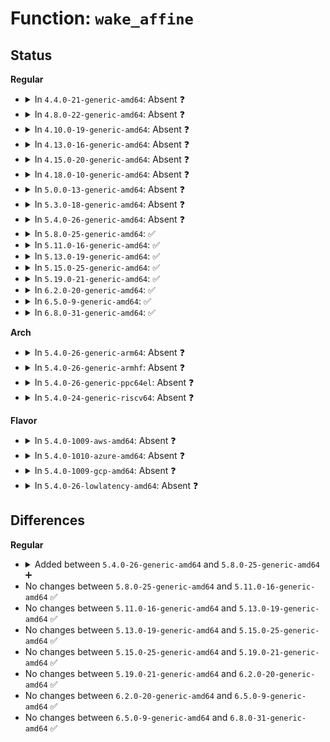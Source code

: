 # Function: <code>wake_affine</code>

## Status
<b>Regular</b>
<ul>
<li>
<details>
<summary>In <code>4.4.0-21-generic-amd64</code>: Absent ❓</summary>

```json
{
  "name": "wake_affine",
  "collision_type": "Unique Static",
  "inline_type": "Full",
  "funcs": [
    {
      "addr": 18446744071579580350,
      "name": "wake_affine",
      "external": false,
      "loc": "kernel/sched/fair.c:4677",
      "file": "kernel/sched/fair.c",
      "inline": "not declared, inlined",
      "caller_inline": [
        "kernel/sched/fair.c:select_task_rq_fair"
      ],
      "caller_func": []
    }
  ],
  "symbols": []
}
```
</details>
</li>
<li>
<details>
<summary>In <code>4.8.0-22-generic-amd64</code>: Absent ❓</summary>

```json
{
  "name": "wake_affine",
  "collision_type": "Unique Static",
  "inline_type": "Full",
  "funcs": [
    {
      "addr": 18446744071579591689,
      "name": "wake_affine",
      "external": false,
      "loc": "kernel/sched/fair.c:5094",
      "file": "kernel/sched/fair.c",
      "inline": "not declared, inlined",
      "caller_inline": [
        "kernel/sched/fair.c:select_task_rq_fair"
      ],
      "caller_func": []
    }
  ],
  "symbols": []
}
```
</details>
</li>
<li>
<details>
<summary>In <code>4.10.0-19-generic-amd64</code>: Absent ❓</summary>

```json
{
  "name": "wake_affine",
  "collision_type": "Unique Static",
  "inline_type": "Full",
  "funcs": [
    {
      "addr": 18446744071579652312,
      "name": "wake_affine",
      "external": false,
      "loc": "kernel/sched/fair.c:5324",
      "file": "kernel/sched/fair.c",
      "inline": "not declared, inlined",
      "caller_inline": [
        "kernel/sched/fair.c:select_task_rq_fair"
      ],
      "caller_func": []
    }
  ],
  "symbols": []
}
```
</details>
</li>
<li>
<details>
<summary>In <code>4.13.0-16-generic-amd64</code>: Absent ❓</summary>

```json
{
  "name": "wake_affine",
  "collision_type": "Unique Static",
  "inline_type": "Full",
  "funcs": [
    {
      "addr": 18446744071579598810,
      "name": "wake_affine",
      "external": false,
      "loc": "kernel/sched/fair.c:5348",
      "file": "kernel/sched/fair.c",
      "inline": "not declared, inlined",
      "caller_inline": [
        "kernel/sched/fair.c:select_task_rq_fair"
      ],
      "caller_func": []
    }
  ],
  "symbols": []
}
```
</details>
</li>
<li>
<details>
<summary>In <code>4.15.0-20-generic-amd64</code>: Absent ❓</summary>

```json
{
  "name": "wake_affine",
  "collision_type": "Unique Static",
  "inline_type": "Full",
  "funcs": [
    {
      "addr": 18446744071579627820,
      "name": "wake_affine",
      "external": false,
      "loc": "kernel/sched/fair.c:5747",
      "file": "kernel/sched/fair.c",
      "inline": "not declared, inlined",
      "caller_inline": [
        "kernel/sched/fair.c:select_task_rq_fair"
      ],
      "caller_func": []
    }
  ],
  "symbols": []
}
```
</details>
</li>
<li>
<details>
<summary>In <code>4.18.0-10-generic-amd64</code>: Absent ❓</summary>

```json
{
  "name": "wake_affine",
  "collision_type": "Unique Static",
  "inline_type": "Full",
  "funcs": [
    {
      "addr": 18446744071579662245,
      "name": "wake_affine",
      "external": false,
      "loc": "kernel/sched/fair.c:5962",
      "file": "kernel/sched/fair.c",
      "inline": "not declared, inlined",
      "caller_inline": [
        "kernel/sched/fair.c:select_task_rq_fair"
      ],
      "caller_func": []
    }
  ],
  "symbols": []
}
```
</details>
</li>
<li>
<details>
<summary>In <code>5.0.0-13-generic-amd64</code>: Absent ❓</summary>

```json
{
  "name": "wake_affine",
  "collision_type": "Unique Static",
  "inline_type": "Full",
  "funcs": [
    {
      "addr": 18446744071579696907,
      "name": "wake_affine",
      "external": false,
      "loc": "kernel/sched/fair.c:5702",
      "file": "kernel/sched/fair.c",
      "inline": "not declared, inlined",
      "caller_inline": [
        "kernel/sched/fair.c:select_task_rq_fair"
      ],
      "caller_func": []
    }
  ],
  "symbols": []
}
```
</details>
</li>
<li>
<details>
<summary>In <code>5.3.0-18-generic-amd64</code>: Absent ❓</summary>

```json
{
  "name": "wake_affine",
  "collision_type": "Unique Static",
  "inline_type": "Full",
  "funcs": [
    {
      "addr": 18446744071579729799,
      "name": "wake_affine",
      "external": false,
      "loc": "kernel/sched/fair.c:5576",
      "file": "kernel/sched/fair.c",
      "inline": "not declared, inlined",
      "caller_inline": [
        "kernel/sched/fair.c:select_task_rq_fair"
      ],
      "caller_func": []
    }
  ],
  "symbols": []
}
```
</details>
</li>
<li>
<details>
<summary>In <code>5.4.0-26-generic-amd64</code>: Absent ❓</summary>

```json
{
  "name": "wake_affine",
  "collision_type": "Unique Static",
  "inline_type": "Full",
  "funcs": [
    {
      "addr": 18446744071579772677,
      "name": "wake_affine",
      "external": false,
      "loc": "kernel/sched/fair.c:5522",
      "file": "kernel/sched/fair.c",
      "inline": "not declared, inlined",
      "caller_inline": [
        "kernel/sched/fair.c:select_task_rq_fair"
      ],
      "caller_func": []
    }
  ],
  "symbols": []
}
```
</details>
</li>
<li>
<details>
<summary>In <code>5.8.0-25-generic-amd64</code>: ✅</summary>

```c
int wake_affine(struct sched_domain * sd, struct task_struct * p, int this_cpu, int prev_cpu, int sync)
```

```json
{
  "name": "wake_affine",
  "collision_type": "Unique Static",
  "inline_type": "No",
  "funcs": [
    {
      "addr": 18446744071579805040,
      "name": "wake_affine",
      "external": false,
      "loc": "kernel/sched/fair.c:5841",
      "file": "kernel/sched/fair.c",
      "inline": "seen, unknown",
      "caller_inline": [],
      "caller_func": [
        "kernel/sched/fair.c:select_task_rq_fair"
      ]
    }
  ],
  "symbols": [
    {
      "addr": 18446744071579805040,
      "name": "wake_affine",
      "section": ".text",
      "bind": "STB_LOCAL",
      "size": 328
    }
  ]
}
```
</details>
</li>
<li>
<details>
<summary>In <code>5.11.0-16-generic-amd64</code>: ✅</summary>

```c
int wake_affine(struct sched_domain * sd, struct task_struct * p, int this_cpu, int prev_cpu, int sync)
```

```json
{
  "name": "wake_affine",
  "collision_type": "Unique Static",
  "inline_type": "No",
  "funcs": [
    {
      "addr": 18446744071579796288,
      "name": "wake_affine",
      "external": false,
      "loc": "kernel/sched/fair.c:5890",
      "file": "kernel/sched/fair.c",
      "inline": "seen, unknown",
      "caller_inline": [],
      "caller_func": [
        "kernel/sched/fair.c:select_task_rq_fair"
      ]
    }
  ],
  "symbols": [
    {
      "addr": 18446744071579796288,
      "name": "wake_affine",
      "section": ".text",
      "bind": "STB_LOCAL",
      "size": 320
    }
  ]
}
```
</details>
</li>
<li>
<details>
<summary>In <code>5.13.0-19-generic-amd64</code>: ✅</summary>

```c
int wake_affine(struct sched_domain * sd, struct task_struct * p, int this_cpu, int prev_cpu, int sync)
```

```json
{
  "name": "wake_affine",
  "collision_type": "Unique Static",
  "inline_type": "No",
  "funcs": [
    {
      "addr": 18446744071579798496,
      "name": "wake_affine",
      "external": false,
      "loc": "kernel/sched/fair.c:5953",
      "file": "kernel/sched/fair.c",
      "inline": "seen, unknown",
      "caller_inline": [],
      "caller_func": [
        "kernel/sched/fair.c:select_task_rq_fair"
      ]
    }
  ],
  "symbols": [
    {
      "addr": 18446744071579798496,
      "name": "wake_affine",
      "section": ".text",
      "bind": "STB_LOCAL",
      "size": 539
    }
  ]
}
```
</details>
</li>
<li>
<details>
<summary>In <code>5.15.0-25-generic-amd64</code>: ✅</summary>

```c
int wake_affine(struct sched_domain * sd, struct task_struct * p, int this_cpu, int prev_cpu, int sync)
```

```json
{
  "name": "wake_affine",
  "collision_type": "Unique Static",
  "inline_type": "No",
  "funcs": [
    {
      "addr": 18446744071579894464,
      "name": "wake_affine",
      "external": false,
      "loc": "kernel/sched/fair.c:5999",
      "file": "kernel/sched/fair.c",
      "inline": "seen, unknown",
      "caller_inline": [],
      "caller_func": [
        "kernel/sched/fair.c:select_task_rq_fair"
      ]
    }
  ],
  "symbols": [
    {
      "addr": 18446744071579894464,
      "name": "wake_affine",
      "section": ".text",
      "bind": "STB_LOCAL",
      "size": 780
    }
  ]
}
```
</details>
</li>
<li>
<details>
<summary>In <code>5.19.0-21-generic-amd64</code>: ✅</summary>

```c
int wake_affine(struct sched_domain * sd, struct task_struct * p, int this_cpu, int prev_cpu, int sync)
```

```json
{
  "name": "wake_affine",
  "collision_type": "Unique Static",
  "inline_type": "No",
  "funcs": [
    {
      "addr": 18446744071580005552,
      "name": "wake_affine",
      "external": false,
      "loc": "kernel/sched/fair.c:6056",
      "file": "kernel/sched/fair.c",
      "inline": "seen, unknown",
      "caller_inline": [],
      "caller_func": [
        "kernel/sched/fair.c:select_task_rq_fair"
      ]
    }
  ],
  "symbols": [
    {
      "addr": 18446744071580005552,
      "name": "wake_affine",
      "section": ".text",
      "bind": "STB_LOCAL",
      "size": 798
    }
  ]
}
```
</details>
</li>
<li>
<details>
<summary>In <code>6.2.0-20-generic-amd64</code>: ✅</summary>

```c
int wake_affine(struct sched_domain * sd, struct task_struct * p, int this_cpu, int prev_cpu, int sync)
```

```json
{
  "name": "wake_affine",
  "collision_type": "Unique Static",
  "inline_type": "No",
  "funcs": [
    {
      "addr": 18446744071580168112,
      "name": "wake_affine",
      "external": false,
      "loc": "kernel/sched/fair.c:6431",
      "file": "kernel/sched/fair.c",
      "inline": "seen, unknown",
      "caller_inline": [],
      "caller_func": [
        "kernel/sched/fair.c:select_task_rq_fair"
      ]
    }
  ],
  "symbols": [
    {
      "addr": 18446744071580168112,
      "name": "wake_affine",
      "section": ".text",
      "bind": "STB_LOCAL",
      "size": 798
    }
  ]
}
```
</details>
</li>
<li>
<details>
<summary>In <code>6.5.0-9-generic-amd64</code>: ✅</summary>

```c
int wake_affine(struct sched_domain * sd, struct task_struct * p, int this_cpu, int prev_cpu, int sync)
```

```json
{
  "name": "wake_affine",
  "collision_type": "Unique Static",
  "inline_type": "No",
  "funcs": [
    {
      "addr": 18446744071580233584,
      "name": "wake_affine",
      "external": false,
      "loc": "kernel/sched/fair.c:6684",
      "file": "kernel/sched/fair.c",
      "inline": "seen, unknown",
      "caller_inline": [],
      "caller_func": [
        "kernel/sched/fair.c:select_task_rq_fair"
      ]
    }
  ],
  "symbols": [
    {
      "addr": 18446744071580233584,
      "name": "wake_affine",
      "section": ".text",
      "bind": "STB_LOCAL",
      "size": 825
    }
  ]
}
```
</details>
</li>
<li>
<details>
<summary>In <code>6.8.0-31-generic-amd64</code>: ✅</summary>

```c
int wake_affine(struct sched_domain * sd, struct task_struct * p, int this_cpu, int prev_cpu, int sync)
```

```json
{
  "name": "wake_affine",
  "collision_type": "Unique Static",
  "inline_type": "No",
  "funcs": [
    {
      "addr": 18446744071580281424,
      "name": "wake_affine",
      "external": false,
      "loc": "kernel/sched/fair.c:7080",
      "file": "kernel/sched/fair.c",
      "inline": "seen, unknown",
      "caller_inline": [],
      "caller_func": [
        "kernel/sched/fair.c:select_task_rq_fair"
      ]
    }
  ],
  "symbols": [
    {
      "addr": 18446744071580281424,
      "name": "wake_affine",
      "section": ".text",
      "bind": "STB_LOCAL",
      "size": 825
    }
  ]
}
```
</details>
</li>
</ul>
<b>Arch</b>
<ul>
<li>
<details>
<summary>In <code>5.4.0-26-generic-arm64</code>: Absent ❓</summary>

```json
{
  "name": "wake_affine",
  "collision_type": "Unique Static",
  "inline_type": "Full",
  "funcs": [
    {
      "addr": 18446603336490956472,
      "name": "wake_affine",
      "external": false,
      "loc": "kernel/sched/fair.c:5522",
      "file": "kernel/sched/fair.c",
      "inline": "not declared, inlined",
      "caller_inline": [
        "kernel/sched/fair.c:select_task_rq_fair"
      ],
      "caller_func": []
    }
  ],
  "symbols": []
}
```
</details>
</li>
<li>
<details>
<summary>In <code>5.4.0-26-generic-armhf</code>: Absent ❓</summary>

```json
{
  "name": "wake_affine",
  "collision_type": "Unique Static",
  "inline_type": "Full",
  "funcs": [
    {
      "addr": 3224986828,
      "name": "wake_affine",
      "external": false,
      "loc": "kernel/sched/fair.c:5522",
      "file": "kernel/sched/fair.c",
      "inline": "not declared, inlined",
      "caller_inline": [
        "kernel/sched/fair.c:select_task_rq_fair"
      ],
      "caller_func": []
    }
  ],
  "symbols": []
}
```
</details>
</li>
<li>
<details>
<summary>In <code>5.4.0-26-generic-ppc64el</code>: Absent ❓</summary>

```json
{
  "name": "wake_affine",
  "collision_type": "Unique Static",
  "inline_type": "Full",
  "funcs": [
    {
      "addr": 13835058055283809188,
      "name": "wake_affine",
      "external": false,
      "loc": "kernel/sched/fair.c:5522",
      "file": "kernel/sched/fair.c",
      "inline": "not declared, inlined",
      "caller_inline": [
        "kernel/sched/fair.c:select_task_rq_fair"
      ],
      "caller_func": []
    }
  ],
  "symbols": []
}
```
</details>
</li>
<li>
<details>
<summary>In <code>5.4.0-24-generic-riscv64</code>: Absent ❓</summary>

```json
{
  "name": "wake_affine",
  "collision_type": "Unique Static",
  "inline_type": "Full",
  "funcs": [
    {
      "addr": 18446743936271577564,
      "name": "wake_affine",
      "external": false,
      "loc": "kernel/sched/fair.c:5522",
      "file": "kernel/sched/fair.c",
      "inline": "not declared, inlined",
      "caller_inline": [
        "kernel/sched/fair.c:select_task_rq_fair"
      ],
      "caller_func": []
    }
  ],
  "symbols": []
}
```
</details>
</li>
</ul>
<b>Flavor</b>
<ul>
<li>
<details>
<summary>In <code>5.4.0-1009-aws-amd64</code>: Absent ❓</summary>

```json
{
  "name": "wake_affine",
  "collision_type": "Unique Static",
  "inline_type": "Full",
  "funcs": [
    {
      "addr": 18446744071579748533,
      "name": "wake_affine",
      "external": false,
      "loc": "kernel/sched/fair.c:5522",
      "file": "kernel/sched/fair.c",
      "inline": "not declared, inlined",
      "caller_inline": [
        "kernel/sched/fair.c:select_task_rq_fair"
      ],
      "caller_func": []
    }
  ],
  "symbols": []
}
```
</details>
</li>
<li>
<details>
<summary>In <code>5.4.0-1010-azure-amd64</code>: Absent ❓</summary>

```json
{
  "name": "wake_affine",
  "collision_type": "Unique Static",
  "inline_type": "Full",
  "funcs": [
    {
      "addr": 18446744071579678917,
      "name": "wake_affine",
      "external": false,
      "loc": "kernel/sched/fair.c:5522",
      "file": "kernel/sched/fair.c",
      "inline": "not declared, inlined",
      "caller_inline": [
        "kernel/sched/fair.c:select_task_rq_fair"
      ],
      "caller_func": []
    }
  ],
  "symbols": []
}
```
</details>
</li>
<li>
<details>
<summary>In <code>5.4.0-1009-gcp-amd64</code>: Absent ❓</summary>

```json
{
  "name": "wake_affine",
  "collision_type": "Unique Static",
  "inline_type": "Full",
  "funcs": [
    {
      "addr": 18446744071579733045,
      "name": "wake_affine",
      "external": false,
      "loc": "kernel/sched/fair.c:5522",
      "file": "kernel/sched/fair.c",
      "inline": "not declared, inlined",
      "caller_inline": [
        "kernel/sched/fair.c:select_task_rq_fair"
      ],
      "caller_func": []
    }
  ],
  "symbols": []
}
```
</details>
</li>
<li>
<details>
<summary>In <code>5.4.0-26-lowlatency-amd64</code>: Absent ❓</summary>

```json
{
  "name": "wake_affine",
  "collision_type": "Unique Static",
  "inline_type": "Full",
  "funcs": [
    {
      "addr": 18446744071579780927,
      "name": "wake_affine",
      "external": false,
      "loc": "kernel/sched/fair.c:5522",
      "file": "kernel/sched/fair.c",
      "inline": "not declared, inlined",
      "caller_inline": [
        "kernel/sched/fair.c:select_task_rq_fair"
      ],
      "caller_func": []
    }
  ],
  "symbols": []
}
```
</details>
</li>
</ul>

## Differences
<b>Regular</b>
<ul>
<li>
<details>
<summary>Added between <code>5.4.0-26-generic-amd64</code> and <code>5.8.0-25-generic-amd64</code> ➕</summary>

```c
int wake_affine(struct sched_domain * sd, struct task_struct * p, int this_cpu, int prev_cpu, int sync)
```
</details>
</li>
<li>
No changes between <code>5.8.0-25-generic-amd64</code> and <code>5.11.0-16-generic-amd64</code> ✅
</li>
<li>
No changes between <code>5.11.0-16-generic-amd64</code> and <code>5.13.0-19-generic-amd64</code> ✅
</li>
<li>
No changes between <code>5.13.0-19-generic-amd64</code> and <code>5.15.0-25-generic-amd64</code> ✅
</li>
<li>
No changes between <code>5.15.0-25-generic-amd64</code> and <code>5.19.0-21-generic-amd64</code> ✅
</li>
<li>
No changes between <code>5.19.0-21-generic-amd64</code> and <code>6.2.0-20-generic-amd64</code> ✅
</li>
<li>
No changes between <code>6.2.0-20-generic-amd64</code> and <code>6.5.0-9-generic-amd64</code> ✅
</li>
<li>
No changes between <code>6.5.0-9-generic-amd64</code> and <code>6.8.0-31-generic-amd64</code> ✅
</li>
</ul>
